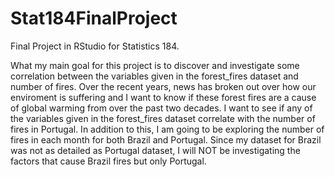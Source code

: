 # Stat184FinalProject

Final Project in RStudio for Statistics 184.

What my main goal for this project is to discover and investigate some correlation between the variables given in the forest_fires dataset and number of fires. Over the recent years, news has broken out over how our enviroment is suffering and I want to know if these forest fires are a cause of global warming from over the past two decades. I want to see if any of the variables given in the forest_fires dataset correlate with the number of fires in Portugal. In addition to this, I am going to be exploring the number of fires in each month for both Brazil and Portugal. Since my dataset for Brazil was not as detailed as Portugal dataset, I will NOT be investigating the factors that cause Brazil fires but only Portugal. 
